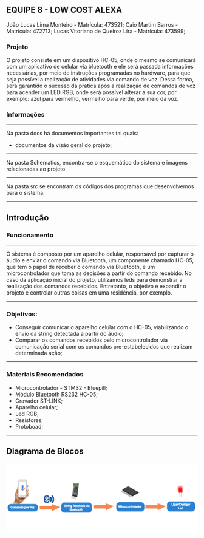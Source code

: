 ## EQUIPE 8 - LOW COST ALEXA
João Lucas Lima Monteiro - Matrícula: 473521;
Caio Martim Barros - Matrícula: 472713;
Lucas Vitoriano de Queiroz Lira - Matrícula: 473599;

### Projeto
O projeto consiste em um dispositivo HC-05, onde o mesmo se comunicará com um aplicativo de celular via bluetooth e ele será passada informações necessárias, por meio de instruções programadas no hardware, para que seja possível a realização de atividades via comando de voz. Dessa forma, será garantido o sucesso da prática após a realização de comandos de voz para acender um LED RGB, onde será possível alterar a sua cor, por exemplo: azul para vermelho, vermelho para verde, por meio da voz.

### Informações

___________________________________________________

Na pasta docs há documentos importantes tal quais:
 * documentos da visão geral do projeto;
 
___________________________________________________

Na pasta Schematics, encontra-se o esquemático do sistema e imagens relacionadas ao projeto
___________________________________________________

Na pasta src se encontram os códigos dos programas que desenvolvemos para o sistema.

___________________________________________________

## Introdução

### Funcionamento
___________________________________________________

O sistema é composto por um aparelho celular, responsável por capturar o áudio e enviar o comando via Bluetooth, um componente chamado HC-05, que tem o papel de receber o comando via Bluetooth, e um microcontrolador que toma as decisões a partir do comando recebido. No caso da aplicação inicial do projeto, utilizamos leds para demonstrar a realização dos comandos recebidos. Entretanto, o objetivo é expandir o projeto e controlar outras coisas em uma residência, por exemplo.
 
___________________________________________________
### Objetivos:
 * Conseguir comunicar o aparelho celular com o HC-05, viabilizando o envio da string detectada a partir do áudio;
 * Comparar os comandos recebidos pelo microcontrolador via comunicação serial com os comandos pre-estabelecidos que realizam determinada ação;
___________________________________________________
### Materiais Recomendados
 * Microcontrolador -  STM32 - Bluepill;
 * Módulo Bluetooth RS232 HC-05;
 * Gravador ST-LINK;
 * Aparelho celular;
 * Led RGB;
 * Resistores;
 * Protoboad;
___________________________________________________
## Diagrama de Blocos
![alt text](https://github.com/Lucasvitoriano25/A-low-cost-alexa/blob/master/Schematics/Diagrama-de-Blocos.png)


